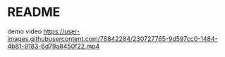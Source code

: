 # README
demo video
https://user-images.githubusercontent.com/78842284/230727765-9d597cc0-1484-4b81-9183-6d79a8450f22.mp4

